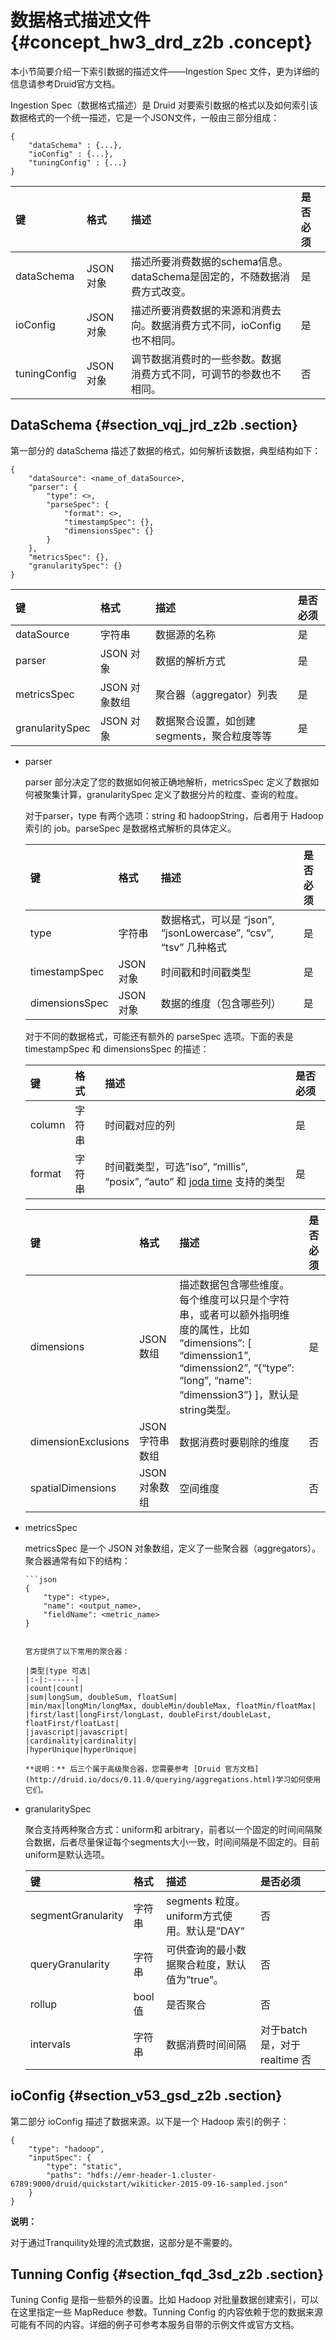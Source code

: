 # 数据格式描述文件 {#concept_hw3_drd_z2b .concept}

本小节简要介绍一下索引数据的描述文件——Ingestion Spec 文件，更为详细的信息请参考Druid官方文档。

Ingestion Spec（数据格式描述）是 Druid 对要索引数据的格式以及如何索引该数据格式的一个统一描述，它是一个JSON文件，一般由三部分组成：

```
{
    "dataSchema" : {...},
    "ioConfig" : {...},
    "tuningConfig" : {...}
}
```

|键|格式|描述|是否必须|
|:-|:-|:-|:---|
|dataSchema|JSON 对象|描述所要消费数据的schema信息。dataSchema是固定的，不随数据消费方式改变。|是|
|ioConfig|JSON 对象|描述所要消费数据的来源和消费去向。数据消费方式不同，ioConfig 也不相同。|是|
|tuningConfig|JSON 对象|调节数据消费时的一些参数。数据消费方式不同，可调节的参数也不相同。|否|

## DataSchema {#section_vqj_jrd_z2b .section}

第一部分的 dataSchema 描述了数据的格式，如何解析该数据，典型结构如下：

```
{
    "dataSource": <name_of_dataSource>,
    "parser": {
        "type": <>,
        "parseSpec": {
            "format": <>,
            "timestampSpec": {},
            "dimensionsSpec": {}
        }
    },
    "metricsSpec": {},
    "granularitySpec": {}
}
```

|键|格式|描述|是否必须|
|:-|:-|:-|:---|
|dataSource|字符串|数据源的名称|是|
|parser|JSON 对象|数据的解析方式|是|
|metricsSpec|JSON 对象数组|聚合器（aggregator）列表|是|
|granularitySpec|JSON 对象|数据聚合设置，如创建segments，聚合粒度等等|是|

-   parser

    parser 部分决定了您的数据如何被正确地解析，metricsSpec 定义了数据如何被聚集计算，granularitySpec 定义了数据分片的粒度、查询的粒度。

    对于parser，type 有两个选项：string 和 hadoopString，后者用于 Hadoop 索引的 job。parseSpec 是数据格式解析的具体定义。

    |键|格式|描述|是否必须|
    |:-|:-|:-|:---|
    |type|字符串|数据格式，可以是 “json”, “jsonLowercase”, “csv”, “tsv” 几种格式|是|
    |timestampSpec|JSON 对象|时间戳和时间戳类型|是|
    |dimensionsSpec|JSON 对象|数据的维度（包含哪些列）|是|

    对于不同的数据格式，可能还有额外的 parseSpec 选项。下面的表是 timestampSpec 和 dimensionsSpec 的描述：

    |键|格式|描述|是否必须|
    |:-|:-|:-|:---|
    |column|字符串|时间戳对应的列|是|
    |format|字符串|时间戳类型，可选”iso”, “millis”, “posix”, “auto” 和 [joda time](http://joda-time.sourceforge.net/apidocs/org/joda/time/format/DateTimeFormat.html) 支持的类型|是|

    |键|格式|描述|是否必须|
    |:-|:-|:-|:---|
    |dimensions|JSON 数组|描述数据包含哪些维度。每个维度可以只是个字符串，或者可以额外指明维度的属性，比如 “dimensions”: \[ “dimenssion1”, “dimenssion2”, “\{“type”: “long”, “name”: “dimenssion3”\} \]，默认是 string类型。|是|
    |dimensionExclusions|JSON 字符串数组|数据消费时要剔除的维度|否|
    |spatialDimensions|JSON 对象数组|空间维度|否|

-   metricsSpec

    metricsSpec 是一个 JSON 对象数组，定义了一些聚合器（aggregators）。聚合器通常有如下的结构：

    ```
    ```json
    {
        "type": <type>,
        "name": <output_name>,
        "fieldName": <metric_name>
    }
    ```
    ```

    官方提供了以下常用的聚合器：

    |类型|type 可选|
    |:-|:------|
    |count|count|
    |sum|longSum, doubleSum, floatSum|
    |min/max|longMin/longMax, doubleMin/doubleMax, floatMin/floatMax|
    |first/last|longFirst/longLast, doubleFirst/doubleLast, floatFirst/floatLast|
    |javascript|javascript|
    |cardinality|cardinality|
    |hyperUnique|hyperUnique|

    **说明：** 后三个属于高级聚合器，您需要参考 [Druid 官方文档](http://druid.io/docs/0.11.0/querying/aggregations.html)学习如何使用它们。

-   granularitySpec

    聚合支持两种聚合方式：uniform和 arbitrary，前者以一个固定的时间间隔聚合数据，后者尽量保证每个segments大小一致，时间间隔是不固定的。目前uniform是默认选项。

    |键|格式|描述|是否必须|
    |:-|:-|:-|:---|
    |segmentGranularity|字符串|segments 粒度。uniform方式使用。默认是”DAY”|否|
    |queryGranularity|字符串|可供查询的最小数据聚合粒度，默认值为”true”。|否|
    |rollup|bool值|是否聚合|否|
    |intervals|字符串|数据消费时间间隔|对于batch 是，对于 realtime 否|


## ioConfig {#section_v53_gsd_z2b .section}

第二部分 ioConfig 描述了数据来源。以下是一个 Hadoop 索引的例子：

```
{
    "type": "hadoop",
    "inputSpec": {
        "type": "static",
        "paths": "hdfs://emr-header-1.cluster-6789:9000/druid/quickstart/wikiticker-2015-09-16-sampled.json"
    }
}
```

**说明：** 

对于通过Tranquility处理的流式数据，这部分是不需要的。

## Tunning Config {#section_fqd_3sd_z2b .section}

Tuning Config 是指一些额外的设置。比如 Hadoop 对批量数据创建索引，可以在这里指定一些 MapReduce 参数。Tunning Config 的内容依赖于您的数据来源可能有不同的内容。详细的例子可参考本服务自带的示例文件或官方文档。

